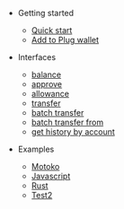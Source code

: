 - Getting started

  - [Quick start](quickstart.md)
  - [Add to Plug wallet](pages/add_to_wallet.md)
- Interfaces

  - [balance](./pages/interfaces/balance.md)
  - [approve](./pages/interfaces/approve.md)
  - [allowance](./pages/interfaces/allowance.md)
  - [transfer](./pages/interfaces/transfer.md)
  - [batch transfer](./pages/interfaces/batch_transfer.md)
  - [batch transfer from](./pages/interfaces/batch_transfer_from.md)
  - [get history by account](./pages/interfaces/get_history_by_account.md)
- Examples

  - [Motoko](./pages/examples/motoko.md)
  - [Javascript](./pages/examples/javascript.md)
  - [Rust](./pages/examples/rust.md)
  - [Test2](./pages/examples/rust.md)

